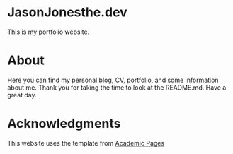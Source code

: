# JasonJonesthe.dev
This is my portfolio website. 

  # About
Here you can find my personal blog, CV, portfolio, and some information about me. 
Thank you for taking the time to look at the README.md. Have a great day. 
  
  # Acknowledgments 
This website uses the template from [Academic Pages](https://academicpages.github.io/)
